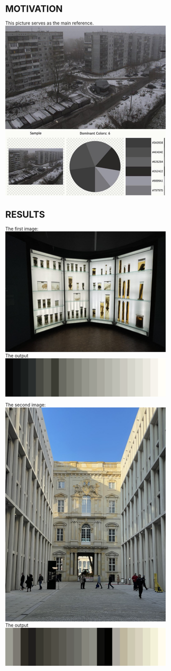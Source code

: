 # MOTIVATION

This picture serves as the main reference.
![motivations](res/motivation.jpeg)

# RESULTS

The first image:
![first image](res/test1.jpeg)
The output
![first output](out/test1.jpeg.png)

The second image:
![second image](res/test2.jpeg)
The output
![second output](out/test2.jpeg.png)
